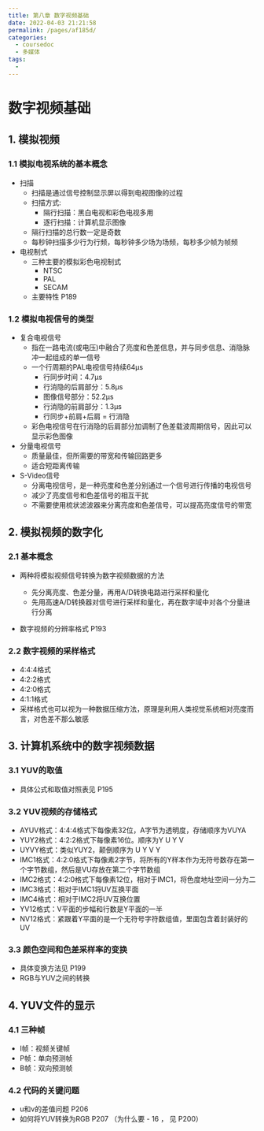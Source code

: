 ```yaml
---
title: 第八章 数字视频基础
date: 2022-04-03 21:21:58
permalink: /pages/af185d/
categories: 
  - coursedoc
  - 多媒体
tags: 
  - 
---
```

# 数字视频基础

## 1. 模拟视频

### 1.1 模拟电视系统的基本概念

- 扫描
  - 扫描是通过信号控制显示屏以得到电视图像的过程
  - 扫描方式:
    - 隔行扫描：黑白电视和彩色电视多用
    - 逐行扫描：计算机显示图像
  - 隔行扫描的总行数一定是奇数
  - 每秒钟扫描多少行为行频，每秒钟多少场为场频，每秒多少帧为帧频
- 电视制式
  - 三种主要的模拟彩色电视制式
    - NTSC
    - PAL
    - SECAM
  - 主要特性 P189

### 1.2 模拟电视信号的类型

- 复合电视信号
  - 指在一路电流(或电压)中融合了亮度和色差信息，并与同步信息、消隐脉冲一起组成的单一信号
  - 一个行周期的PAL电视信号持续64μs
    - 行同步时间：4.7μs
    - 行消隐的后肩部分：5.8μs
    - 图像信号部分：52.2μs
    - 行消隐的前肩部分：1.3μs
    - 行同步+前肩+后肩 = 行消隐
  - 彩色电视信号在行消隐的后肩部分加调制了色差载波周期信号，因此可以显示彩色图像
- 分量电视信号
  - 质量最佳，但所需要的带宽和传输回路更多
  - 适合短距离传输
- S-Video信号
  - 分离电视信号，是一种亮度和色差分别通过一个信号进行传播的电视信号
  - 减少了亮度信号和色差信号的相互干扰
  - 不需要使用梳状滤波器来分离亮度和色差信号，可以提高亮度信号的带宽



## 2. 模拟视频的数字化

### 2.1 基本概念

- 两种将模拟视频信号转换为数字视频数据的方法
  - 先分离亮度、色差分量，再用A/D转换电路进行采样和量化
  - 先用高速A/D转换器对信号进行采样和量化，再在数字域中对各个分量进行分离

- 数字视频的分辨率格式 P193

### 2.2 数字视频的采样格式

- 4:4:4格式
- 4:2:2格式
- 4:2:0格式
- 4:1:1格式
- 采样格式也可以视为一种数据压缩方法，原理是利用人类视觉系统相对亮度而言，对色差不那么敏感



## 3. 计算机系统中的数字视频数据

### 3.1 YUV的取值

- 具体公式和取值对照表见 P195

### 3.2 YUV视频的存储格式

- AYUV格式：4:4:4格式下每像素32位，A字节为透明度，存储顺序为VUYA
- YUY2格式：4:2:2格式下每像素16位。顺序为Y U Y V
- UYVY格式：类似YUY2，颠倒顺序为 U Y V Y
- IMC1格式：4:2:0格式下每像素2字节，将所有的Y样本作为无符号数存在第一个字节数组，然后是VU存放在第二个字节数组
- IMC2格式：4:2:0格式下每像素12位，相对于IMC1，将色度地址空间一分为二
- IMC3格式：相对于IMC1将UV互换平面
- IMC4格式：相对于IMC2将UV互换位置
- YV12格式：V平面的步幅和行数是Y平面的一半
- NV12格式：紧跟着Y平面的是一个无符号字符数组值，里面包含着封装好的UV

### 3.3 颜色空间和色差采样率的变换

- 具体变换方法见 P199
- RGB与YUV之间的转换


## 4. YUV文件的显示

### 4.1 三种帧

- I帧：视频关键帧
- P帧：单向预测帧
- B帧：双向预测帧

### 4.2 代码的关键问题

- u和v的差值问题  P206
- 如何将YUV转换为RGB  P207 （为什么要 - 16 ， 见 P200）

